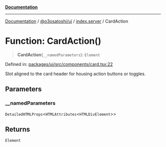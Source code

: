 [**Documentation**](../../../../README.md)

***

[Documentation](../../../../README.md) / [@o3osatoshi/ui](../../README.md) / [index.server](../README.md) / CardAction

# Function: CardAction()

> **CardAction**(`__namedParameters`): `Element`

Defined in: [packages/ui/src/components/card.tsx:22](https://github.com/o3osatoshi/experiment/blob/04dfa58df6e48824a200a24d77afef7ce464e1ae/packages/ui/src/components/card.tsx#L22)

Slot aligned to the card header for housing action buttons or toggles.

## Parameters

### \_\_namedParameters

`DetailedHTMLProps`\<`HTMLAttributes`\<`HTMLDivElement`\>\>

## Returns

`Element`
